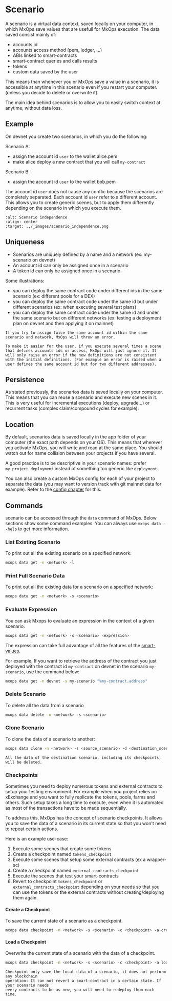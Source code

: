 # Scenario

A scenario is a virtual data context, saved locally on your computer, in which MxOps save values that are usefull for MxOps execution. The data saved consist mainly of:

- accounts id
- accounts access method (pem, ledger, ...)
- ABIs linked to smart-contracts
- smart-contract queries and calls results
- tokens
- custom data saved by the user


This means than whenever you or MxOps save a value in a scenario, it is accessible at anytime in this scenario even if you restart your computer. (unless you decide to delete or overwrite it).

The main idea behind scenarios is to allow you to easily switch context at anytime, without data loss.

## Example

On devnet you create two scenarios, in which you do the following:

Scenario A:

- assign the account id `user` to the wallet alice.pem
- make alice deploy a new contract that you will call `my-contract`

Scenario B:

- assign the account id `user` to the wallet bob.pem


The account id `user` does not cause any conflic because the scenarios are completely separated. Each account id `user` refer to a different account.
This allows you to create generic scenes, but to apply them differently depending on the scenario in which you execute them.

```{figure} ../_images/scenario_independence.png
:alt: Scenario independence
:align: center
:target: ../_images/scenario_independence.png
```

## Uniqueness

- Scenarios are uniquely defined by a name and a network (ex: my-scenario on devnet)
- An account id can only be assigned once in a scenario
- A token id can only be assigned once in a scenario

Some illustrations:
- you can deploy the same contract code under different ids in the same scenario (ex: different pools for a DEX)
- you can deploy the same contract code under the same id but under different scenarios (ex: when executing several test plans)
- you can deploy the same contract code under the same id and under the same scenario but on different networks (ex: testing a deployment plan on devnet and then applying it on mainnet)

```{warning}
If you try to assign twice the same account id within the same scenario and network, MxOps will throw an error.
```

```{note}
To make it easier for the user, if you execute several times a scene that defines accounts ids or access, MxOps will just ignore it. It will only raise an error if the new definitions are not consistent with the initial definitions. (For example an error is raised when a user defines the same account id but for two different addresses).
```

## Persistence

As stated previously, the scenarios data is saved locally on your computer. This means that you can reuse a scenario and execute new scenes in it. This is very useful for incremental executions (deploy, upgrade...) or recurrent tasks (complex claim/compound cycles for example).

## Location

By default, scenarios data is saved locally in the app folder of your computer (the exact path depends on your OS). This means that wherever you activate MxOps, you will write and read at the same place. You should watch out for name collision between your projects if you have several.

A good practice is to be descriptive in your scenario names: prefer `my_project_deployment` instead of something too generic like `deployment`.

You can also create a custom MxOps config for each of your project to separate the data (you may want to version track with git mainnet data for example). Refer to the [config chapter](config) for this.

## Commands

scenario can be accessed through the `data` command of MxOps.
Below sections show some command examples. You can always use `mxops data --help` to get more information.

### List Existing Scenario

To print out all the existing scenario on a specified network:

```bash
mxops data get -n <network> -l
```

### Print Full Scenario Data

To print out all the existing data for a scenario on a specified network:

```bash
mxops data get -n <network> -s <scenario>
```

### Evaluate Expression

You can ask Mxops to evaluate an expression in the context of a given scenario.

```bash
mxops data get -n <network> -s <scenario> <expression>
```

The expression can take full advantage of all the features of the [smart-values](values).

For example, If you want to retrieve the address of the contract you just deployed with the contract id `my-contract` on devnet in the scenario `my-scenario`, use the command below:

```bash
mxops data get -n devnet -s my-scenario "%my-contract.address"
```

### Delete Scenario

To delete all the data from a scenario

```bash
mxops data delete -n <network> -s <scenario>
```

### Clone Scenario

To clone the data of a scenario to another:

```bash
mxops data clone -n <network> -s <source_scenario> -d <destination_scenario>
```

```{warning}
All the data of the destination scenario, including its checkpoints, will be deleted.
```

### Checkpoints

Sometimes you need to deploy numerous tokens and external contracts to setup your testing
environment. For example when you project relies on xExchange and you want to fully replicate the tokens, pools,
farms and others.
Such setup takes a long time to execute, even when it is automated as most of the transactions have to be made sequentially.

To address this, MxOps has the concept of scenario checkpoints. It allows you to save the data of a scenario in its current state so that you won't need to repeat certain actions.

Here is an example use-case:

1. Execute some scenes that create some tokens
2. Create a checkpoint named `tokens_checkpoint`
3. Execute some scenes that setup some external contracts (ex a wrapper-sc)
4. Create a checkpoint named `external_contracts_checkpoint`
5. Execute the scenes that test your smart-contracts
6. Revert to checkpoint `tokens_checkpoint` or `external_contracts_checkpoint` depending on your needs so that you can use the tokens or the external contracts without creating/deploying them again.

#### Create a Checkpoint

To save the current state of a scenario as a checkpoint.

```bash
mxops data checkpoint -n <network> -s <scenario> -c <checkpoint> -a create
```

#### Load a Checkpoint

Overwrite the current state of a scenario with the data of a checkpoint.

```bash
mxops data checkpoint -n <network> -s <scenario> -c <checkpoint> -a load
```

```{warning}
Checkpoint only save the local data of a scenario, it does not perform any blockchain
operation: It can not revert a smart-contract in a certain state. If your scenario needs
every contracts to be as new, you will need to redeploy them each time.
```
